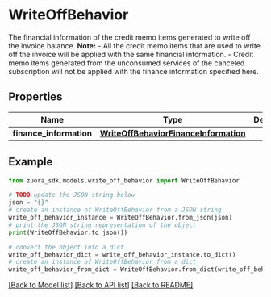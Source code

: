 # WriteOffBehavior

The financial information of the credit memo items generated to write off the invoice balance.   **Note:**    - All the credit memo items that are used to write off the invoice will be applied with the same financial information.   - Credit memo items generated from the unconsumed services of the canceled subscription will not be applied with the finance information specified here. 

## Properties

Name | Type | Description | Notes
------------ | ------------- | ------------- | -------------
**finance_information** | [**WriteOffBehaviorFinanceInformation**](WriteOffBehaviorFinanceInformation.md) |  | [optional] 

## Example

```python
from zuora_sdk.models.write_off_behavior import WriteOffBehavior

# TODO update the JSON string below
json = "{}"
# create an instance of WriteOffBehavior from a JSON string
write_off_behavior_instance = WriteOffBehavior.from_json(json)
# print the JSON string representation of the object
print(WriteOffBehavior.to_json())

# convert the object into a dict
write_off_behavior_dict = write_off_behavior_instance.to_dict()
# create an instance of WriteOffBehavior from a dict
write_off_behavior_from_dict = WriteOffBehavior.from_dict(write_off_behavior_dict)
```
[[Back to Model list]](../README.md#documentation-for-models) [[Back to API list]](../README.md#documentation-for-api-endpoints) [[Back to README]](../README.md)


